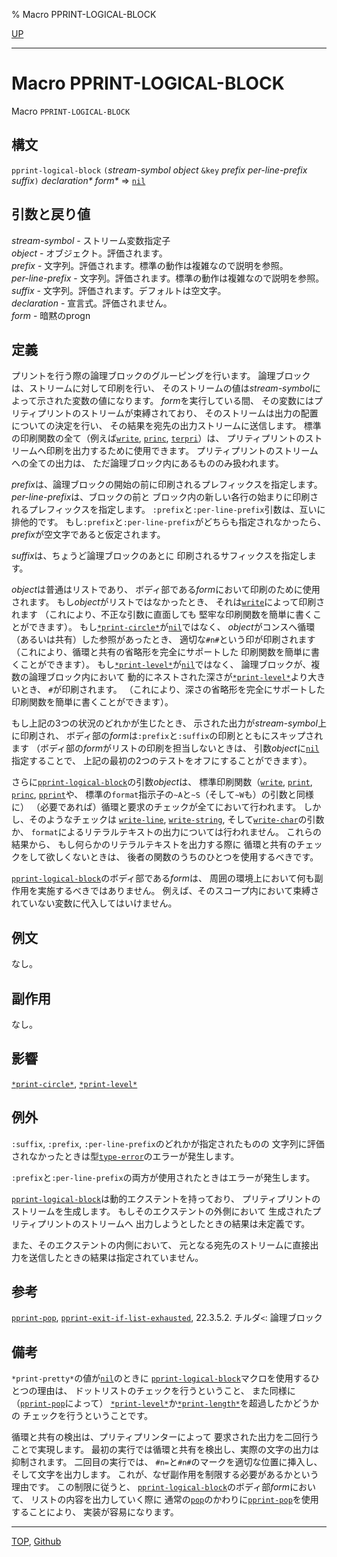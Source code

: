 % Macro PPRINT-LOGICAL-BLOCK

[UP](22.4.html)  

---

# Macro **PPRINT-LOGICAL-BLOCK**


Macro `PPRINT-LOGICAL-BLOCK`


## 構文

`pprint-logical-block`
 `(`*stream-symbol* *object* `&key` *prefix* *per-line-prefix* *suffix*`)`
 *declaration\** *form\**
 => [`nil`](5.3.nil-variable.html)


## 引数と戻り値

*stream-symbol* - ストリーム変数指定子  
*object* - オブジェクト。評価されます。  
*prefix* - 文字列。評価されます。標準の動作は複雑なので説明を参照。  
*per-line-prefix* - 文字列。評価されます。標準の動作は複雑なので説明を参照。  
*suffix* - 文字列。評価されます。デフォルトは空文字。  
*declaration* - 宣言式。評価されません。  
*form* - 暗黙のprogn


## 定義

プリントを行う際の論理ブロックのグルーピングを行います。
論理ブロックは、ストリームに対して印刷を行い、
そのストリームの値は*stream-symbol*によって示された変数の値になります。
*form*を実行している間、
その変数にはプリティプリントのストリームが束縛されており、
そのストリームは出力の配置についての決定を行い、
その結果を宛先の出力ストリームに送信します。
標準の印刷関数の全て（例えば[`write`](22.4.write.html), [`princ`](22.4.write.html), [`terpri`](21.2.terpri.html)）は、
プリティプリントのストリームへ印刷を出力するために使用できます。
プリティプリントのストリームへの全ての出力は、
ただ論理ブロック内にあるもののみ扱われます。

*prefix*は、論理ブロックの開始の前に印刷されるプレフィックスを指定します。
*per-line-prefix*は、ブロックの前と
ブロック内の新しい各行の始まりに印刷されるプレフィックスを指定します。
`:prefix`と`:per-line-prefix`引数は、互いに排他的です。
もし`:prefix`と`:per-line-prefix`がどちらも指定されなかったら、
*prefix*が空文字であると仮定されます。

*suffix*は、ちょうど論理ブロックのあとに
印刷されるサフィックスを指定します。

*object*は普通はリストであり、
ボディ部である*form*において印刷のために使用されます。
もし*object*がリストではなかったとき、
それは[`write`](22.4.write.html)によって印刷されます
（これにより、不正な引数に直面しても
堅牢な印刷関数を簡単に書くことができます）。
もし[`*print-circle*`](22.4.print-circle.html)が[`nil`](5.3.nil-variable.html)ではなく、
*object*がコンスへ循環（あるいは共有）した参照があったとき、
適切な`#n#`という印が印刷されます
（これにより、循環と共有の省略形を完全にサポートした
印刷関数を簡単に書くことができます）。
もし[`*print-level*`](22.4.print-level.html)が[`nil`](5.3.nil-variable.html)ではなく、
論理ブロックが、複数の論理ブロック内において
動的にネストされた深さが[`*print-level*`](22.4.print-level.html)より大きいとき、
`#`が印刷されます。
（これにより、深さの省略形を完全にサポートした
印刷関数を簡単に書くことができます）。

もし上記の3つの状況のどれかが生じたとき、
示された出力が*stream-symbol*上に印刷され、
ボディ部の*form*は`:prefix`と`:suffix`の印刷とともにスキップされます
（ボディ部の*form*がリストの印刷を担当しないときは、
引数*object*に[`nil`](5.3.nil-variable.html)指定することで、
上記の最初の2つのテストをオフにすることができます）。

さらに[`pprint-logical-block`](22.4.pprint-logical-block.html)の引数*object*は、
標準印刷関数（[`write`](22.4.write.html), [`print`](22.4.write.html), [`princ`](22.4.write.html), [`pprint`](22.4.write.html)や、
標準の`format`指示子の`~A`と`~S`（そして`~W`も）の引数と同様に）
（必要であれば）循環と要求のチェックが全てにおいて行われます。
しかし、そのようなチェックは
[`write-line`](21.2.write-string.html), [`write-string`](21.2.write-string.html), そして[`write-char`](21.2.write-char.html)の引数か、
`format`によるリテラルテキストの出力については行われません。
これらの結果から、
もし何らかのリテラルテキストを出力する際に
循環と共有のチェックをして欲しくないときは、
後者の関数のうちのひとつを使用するべきです。

[`pprint-logical-block`](22.4.pprint-logical-block.html)のボディ部である*form*は、
周囲の環境上において何も副作用を実施するべきではありません。
例えば、そのスコープ内において束縛されていない変数に代入してはいけません。


## 例文

なし。


## 副作用

なし。


## 影響

[`*print-circle*`](22.4.print-circle.html),
[`*print-level*`](22.4.print-level.html)


## 例外

`:suffix`, `:prefix`, `:per-line-prefix`のどれかが指定されたものの
文字列に評価されなかったときは型[`type-error`](4.4.type-error.html)のエラーが発生します。

`:prefix`と`:per-line-prefix`の両方が使用されたときはエラーが発生します。

[`pprint-logical-block`](22.4.pprint-logical-block.html)は動的エクステントを持っており、
プリティプリントのストリームを生成します。
もしそのエクステントの外側において
 生成されたプリティプリントのストリームへ
出力しようとしたときの結果は未定義です。

また、そのエクステントの内側において、
元となる宛先のストリームに直接出力を送信したときの結果は指定されていません。


## 参考

[`pprint-pop`](22.4.pprint-pop.html),
[`pprint-exit-if-list-exhausted`](22.4.pprint-exit-if-list-exhausted.html),
22.3.5.2. チルダ`<`: 論理ブロック


## 備考

`*print-pretty*`の値が[`nil`](5.3.nil-variable.html)のときに
[`pprint-logical-block`](22.4.pprint-logical-block.html)マクロを使用するひとつの理由は、
ドットリストのチェックを行うということ、
また同様に（[`pprint-pop`](22.4.pprint-pop.html)によって）
[`*print-level*`](22.4.print-level.html)か[`*print-length*`](22.4.print-level.html)を超過したかどうかの
チェックを行うということです。

循環と共有の検出は、プリティプリンターによって
要求された出力を二回行うことで実現します。
最初の実行では循環と共有を検出し、実際の文字の出力は抑制されます。
二回目の実行では、
`#n=`と`#n#`のマークを適切な位置に挿入し、そして文字を出力します。
これが、なぜ副作用を制限する必要があるかという理由です。
この制限に従うと、
[`pprint-logical-block`](22.4.pprint-logical-block.html)のボディ部*form*において、
リストの内容を出力していく際に
通常の[`pop`](14.2.pop.html)のかわりに[`pprint-pop`](22.4.pprint-pop.html)を使用することにより、
実装が容易になります。


---
[TOP](index.html),  [Github](https://github.com/nptcl/npt-japanese)

